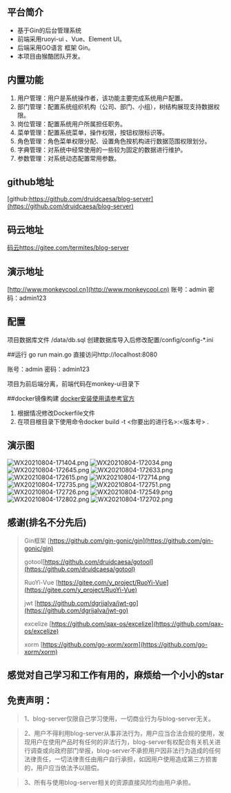 ## 平台简介
* 基于Gin的后台管理系统
* 前端采用ruoyi-ui 、Vue、Element UI。
* 后端采用GO语言 框架 Gin。
* 本项目由猴酷团队开发。

## 内置功能

1.  用户管理：用户是系统操作者，该功能主要完成系统用户配置。
2.  部门管理：配置系统组织机构（公司、部门、小组），树结构展现支持数据权限。
3.  岗位管理：配置系统用户所属担任职务。
4.  菜单管理：配置系统菜单，操作权限，按钮权限标识等。
5.  角色管理：角色菜单权限分配、设置角色按机构进行数据范围权限划分。
6.  字典管理：对系统中经常使用的一些较为固定的数据进行维护。
7.  参数管理：对系统动态配置常用参数。

## github地址
[github:https://github.com/druidcaesa/blog-server](https://github.com/druidcaesa/blog-server)
## 码云地址
[码云https://gitee.com/termites/blog-server](https://gitee.com/termites/blog-server)

## 演示地址
[http://www.monkeycool.cn](http://www.monkeycool.cn)
账号：admin  密码：admin123
## 配置
项目数据库文件 /data/db.sql 创建数据库导入后修改配置/config/config-*.ini


##运行
go run main.go 直接访问http://localhost:8080

账号：admin  密码：admin123

项目为前后端分离，前端代码在monkey-ui目录下 

##docker镜像构建
[docker安装使用请参考官方](https://www.docker.com/)
1. 根据情况修改Dockerfile文件
2. 在项目根目录下使用命令docker build -t <你要出的进行名>:<版本号> .

## 演示图

![WX20210804-171404.png](https://i.loli.net/2021/08/04/kOY2tHZfAMTKFXQ.png)
![WX20210804-172034.png](https://i.loli.net/2021/08/04/twOd9v1qRP7cZlX.png)
![WX20210804-172645.png](https://i.loli.net/2021/08/04/RUsB8qwlZuaEdDL.png)
![WX20210804-172633.png](https://i.loli.net/2021/08/04/P7swv5g9o3L4JIp.png)
![WX20210804-172615.png](https://i.loli.net/2021/08/04/ng9A1FpmlbcaWJT.png)
![WX20210804-172714.png](https://i.loli.net/2021/08/04/Y4TDF3rq98Akhao.png)
![WX20210804-172735.png](https://i.loli.net/2021/08/04/YbaczLMherSJxR6.png)
![WX20210804-172751.png](https://i.loli.net/2021/08/04/lnHoRfxwESa27DM.png)
![WX20210804-172726.png](https://i.loli.net/2021/08/04/CkMHJvW4RDiQfnj.png)
![WX20210804-172549.png](https://i.loli.net/2021/08/04/NA87nPgubIhatLr.png)
![WX20210804-172802.png](https://i.loli.net/2021/08/04/JLZ2YbHuq3BDxUh.png)
![WX20210804-172702.png](https://i.loli.net/2021/08/04/nclOa39fs4AxhUP.png)


## 感谢(排名不分先后)
> Gin框架 [https://github.com/gin-gonic/gin](https://github.com/gin-gonic/gin)
>
> gotool[https://github.com/druidcaesa/gotool](https://github.com/druidcaesa/gotool)
> 
> RuoYi-Vue [https://gitee.com/y_project/RuoYi-Vue](https://gitee.com/y_project/RuoYi-Vue)
>
>jwt [https://github.com/dgrijalva/jwt-go](https://github.com/dgrijalva/jwt-go)
>
>excelize [https://github.com/qax-os/excelize](https://github.com/qax-os/excelize)
>
>xorm [https://github.com/go-xorm/xorm](https://github.com/go-xorm/xorm)

## 感觉对自己学习和工作有用的，麻烦给一个小小的star

## 免责声明：
> 1、blog-server仅限自己学习使用，一切商业行为与blog-server无关。

> 2、用户不得利用blog-server从事非法行为，用户应当合法合规的使用，发现用户在使用产品时有任何的非法行为，blog-server有权配合有关机关进行调查或向政府部门举报，blog-server不承担用户因非法行为造成的任何法律责任，一切法律责任由用户自行承担，如因用户使用造成第三方损害的，用户应当依法予以赔偿。

> 3、所有与使用blog-server相关的资源直接风险均由用户承担。 
